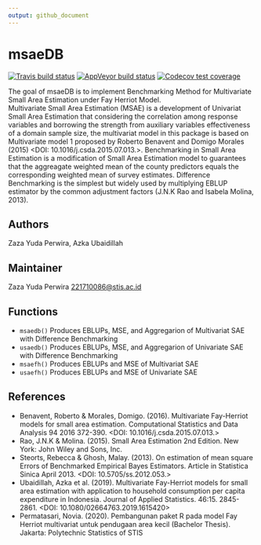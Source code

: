 ```yaml
---
output: github_document
---
```



<!-- README.md is generated from README.Rmd. Please edit that file -->



# msaeDB

<!-- badges: start -->
[![Travis build status](https://travis-ci.com/zazaperwira/msaeDB.svg?branch=master)](https://travis-ci.com/zazaperwira/msaeDB)
[![AppVeyor build status](https://ci.appveyor.com/api/projects/status/github/zazaperwira/msaeDB?branch=master&svg=true)](https://ci.appveyor.com/project/zazaperwira/msaeDB)
[![Codecov test coverage](https://codecov.io/gh/zazaperwira/msaeDB/branch/master/graph/badge.svg)](https://codecov.io/gh/zazaperwira/msaeDB?branch=master)
<!-- badges: end -->

The goal of msaeDB is to implement Benchmarking Method for Multivariate Small Area Estimation under Fay Herriot Model.  
    Multivariate Small Area Estimation (MSAE) is a development of Univariat Small Area Estimation that
    considering the correlation among response variables and borrowing the strength from auxiliary variables 
    effectiveness of a domain sample size, the multivariat model in this package is based on Multivariate
    model 1 proposed by Roberto Benavent and Domigo Morales (2015) <DOI: 10.1016/j.csda.2015.07.013.>.
    Benchmarking in Small Area Estimation is a modification of Small Area Estimation model to guarantees that the 
    aggreagate weighted mean of the county predictors equals the corresponding weighted mean of survey estimates.
    Difference Benchmarking is the simplest but widely used  by multiplying EBLUP estimator by the common adjustment 
    factors (J.N.K Rao and Isabela Molina, 2013).

## Authors

Zaza Yuda Perwira, Azka Ubaidillah

## Maintainer 
Zaza Yuda Perwira <221710086@stis.ac.id>

## Functions
* `msaedb()` Produces EBLUPs, MSE, and Aggregarion of Multivariat SAE with Difference Benchmarking
* `usaedb()` Produces EBLUPs, MSE, and Aggregarion of Univariate SAE with Difference Benchmarking
* `msaefh()` Produces EBLUPs and MSE of Multivariat SAE
* `usaefh()` Produces EBLUPs and MSE of Univariate SAE


## References
* Benavent, Roberto & Morales, Domigo. (2016). Multivariate Fay-Herriot models for small area estimation. Computational Statistics and Data Analysis 94 2016 372-390. <DOI: 10.1016/j.csda.2015.07.013.>
* Rao, J.N.K & Molina. (2015). Small Area Estimation 2nd Edition. New York: John Wiley and Sons, Inc.
* Steorts, Rebecca & Ghosh, Malay. (2013). On estimation of mean square Errors of Benchmarked Empirical Bayes Estimators. Article in Statistica Sinica April 2013. <DOI: 10.5705/ss.2012.053.>
* Ubaidillah, Azka et al. (2019). Multivariate Fay-Herriot models for small area estimation with application to household consumption per capita expenditure in Indonesia. Journal of Applied Statistics. 46:15. 2845-2861. <DOI: 10.1080/02664763.2019.1615420>
* Permatasari, Novia. (2020). Pembangunan paket R pada model Fay Herriot multivariat untuk pendugaan area kecil (Bachelor Thesis). Jakarta: Polytechnic Statistics of STIS
